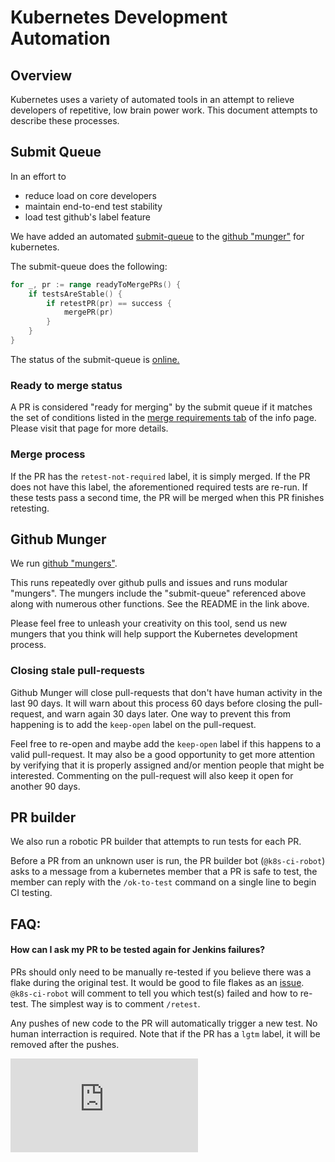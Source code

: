 # Kubernetes Development Automation

## Overview

Kubernetes uses a variety of automated tools in an attempt to relieve developers
of repetitive, low brain power work. This document attempts to describe these
processes.


## Submit Queue

In an effort to
   * reduce load on core developers
   * maintain end-to-end test stability
   * load test github's label feature

We have added an automated [submit-queue](https://github.com/kubernetes/test-infra/tree/master/mungegithub/submit-queue)
to the
[github "munger"](https://github.com/kubernetes/test-infra/tree/master/mungegithub)
for kubernetes.

The submit-queue does the following:

```go
for _, pr := range readyToMergePRs() {
    if testsAreStable() {
        if retestPR(pr) == success {
            mergePR(pr)
        }
    }
}
```

The status of the submit-queue is [online.](http://submit-queue.k8s.io/)

### Ready to merge status

A PR is considered "ready for merging" by the submit queue if it matches the set
of conditions listed in the [merge requirements tab](http://submit-queue.k8s.io/#/info)
of the info page.
Please visit that page for more details.

### Merge process

If the PR has the `retest-not-required` label, it is simply merged. If the PR does
not have this label, the aforementioned required tests are re-run.
If these tests pass a second time, the PR will be merged when this PR finishes retesting.

## Github Munger

We run [github "mungers"](https://github.com/kubernetes/test-infra/tree/master/mungegithub).

This runs repeatedly over github pulls and issues and runs modular "mungers".
The mungers include the "submit-queue" referenced above along
with numerous other functions. See the README in the link above.

Please feel free to unleash your creativity on this tool, send us new mungers
that you think will help support the Kubernetes development process.

### Closing stale pull-requests

Github Munger will close pull-requests that don't have human activity in the
last 90 days. It will warn about this process 60 days before closing the
pull-request, and warn again 30 days later. One way to prevent this from
happening is to add the `keep-open` label on the pull-request.

Feel free to re-open and maybe add the `keep-open` label if this happens to a
valid pull-request. It may also be a good opportunity to get more attention by
verifying that it is properly assigned and/or mention people that might be
interested. Commenting on the pull-request will also keep it open for another 90
days.

## PR builder

We also run a robotic PR builder that attempts to run tests for each PR.

Before a PR from an unknown user is run, the PR builder bot (`@k8s-ci-robot`) asks to
a message from a kubernetes member that a PR is safe to test, the member can
reply with the `/ok-to-test` command on a single line to begin CI testing.

## FAQ:

#### How can I ask my PR to be tested again for Jenkins failures?

PRs should only need to be manually re-tested if you believe there was a flake
during the original test. It would be good to file flakes as an
[issue](https://github.com/kubernetes/kubernetes/issues?q=is%3Aopen+is%3Aissue+label%3Akind%2Fflake). 
`@k8s-ci-robot` will comment to tell you which test(s) failed and how to re-test. 
The simplest way is to comment `/retest`.

Any pushes of new code to the PR will automatically trigger a new test. No human
interraction is required. Note that if the PR has a `lgtm` label, it will be removed after the pushes.

<!-- BEGIN MUNGE: GENERATED_ANALYTICS -->
[![Analytics](https://kubernetes-site.appspot.com/UA-36037335-10/GitHub/docs/devel/automation.md?pixel)]()
<!-- END MUNGE: GENERATED_ANALYTICS -->
